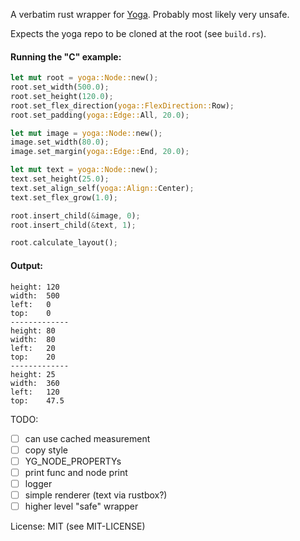 A verbatim rust wrapper for [Yoga](https://github.com/facebook/yoga). Probably most likely very unsafe.

Expects the yoga repo to be cloned at the root (see `build.rs`).

#### Running the "C" example:

```rust
let mut root = yoga::Node::new();
root.set_width(500.0);
root.set_height(120.0);
root.set_flex_direction(yoga::FlexDirection::Row);
root.set_padding(yoga::Edge::All, 20.0);

let mut image = yoga::Node::new();
image.set_width(80.0);
image.set_margin(yoga::Edge::End, 20.0);

let mut text = yoga::Node::new();
text.set_height(25.0);
text.set_align_self(yoga::Align::Center);
text.set_flex_grow(1.0);

root.insert_child(&image, 0);
root.insert_child(&text, 1);

root.calculate_layout();
```

#### Output:

```text
height: 120
width:  500
left:   0
top:    0
-------------
height: 80
width:  80
left:   20
top:    20
-------------
height: 25
width:  360
left:   120
top:    47.5
```

TODO:

- [ ] can use cached measurement
- [ ] copy style
- [ ] YG_NODE_PROPERTYs
- [ ] print func and node print
- [ ] logger
- [ ] simple renderer (text via rustbox?)
- [ ] higher level "safe" wrapper

License: MIT (see MIT-LICENSE)
